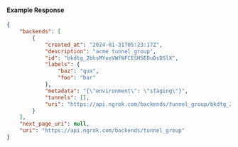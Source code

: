 <!-- Code generated for API Clients. DO NOT EDIT. -->

#### Example Response

```json
{
	"backends": [
		{
			"created_at": "2024-01-31T05:23:17Z",
			"description": "acme tunnel group",
			"id": "bkdtg_2bhsMYxeVWfNFCESH5EDuDsDSlX",
			"labels": {
				"baz": "qux",
				"foo": "bar"
			},
			"metadata": "{\"environment\": \"staging\"}",
			"tunnels": [],
			"uri": "https://api.ngrok.com/backends/tunnel_group/bkdtg_2bhsMYxeVWfNFCESH5EDuDsDSlX"
		}
	],
	"next_page_uri": null,
	"uri": "https://api.ngrok.com/backends/tunnel_group"
}
```
